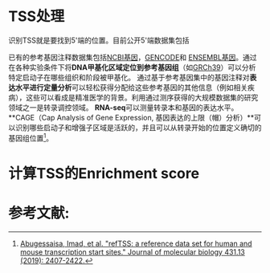 


# TSS处理

识别TSS就是要找到5'端的位置。目前公开5'端数据集包括

已有的<kbd>参考基因注释数据集</kbd>包括[NCBI基因](https://www.ncbi.nlm.nih.gov/genome/guide/human/)，[GENCODE](https://www.gencodegenes.org/)和 [ENSEMBL基因](https://asia.ensembl.org/Homo_sapiens/Info/Index)。通过在各种实验条件下将**DNA甲基化区域定位到参考基因组**（如[GRCh39](https://www.ncbi.nlm.nih.gov/grc)）可以分析特定启动子在哪些组织和阶段被甲基化。 通过基于参考基因集中的基因注释对**表达水平进行定量分析**可以轻松获得分配给这些参考基因的其他信息（例如相关疾病），这些可以看成是<kbd>精准医学</kbd>的背景。利用通过测序获得的大规模数据集的研究领域之一是转录调控领域。 **RNA-seq**可以测量转录本和基因的表达水平。 **CAGE（Cap Analysis of Gene Expression, 基因表达的上限（帽）分析）**可以识别哪些启动子和增强子区域是活跃的，并且可以从转录开始的位置定义确切的基因组位置[^5]。



# 计算TSS的Enrichment score


# 参考文献:

[^1]: [转录起始位点是启动子吗？](https://www.zhihu.com/question/290262821)
[^2]: [Kapranov, Philipp. "From transcription start site to cell biology." Genome biology 10.4 (2009): 217.](https://www.ncbi.nlm.nih.gov/pmc/articles/PMC2688922/)
[^3]: [Promoters](https://www.addgene.org/mol-bio-reference/promoters/)
[^4]: [Valen, Eivind, and Albin Sandelin. "Genomic and chromatin signals underlying transcription start-site selection." Trends in genetics 27.11 (2011): 475-485.](https://www.sciencedirect.com/science/article/abs/pii/S016895251100134X)
[^5]: [Abugessaisa, Imad, et al. "refTSS: a reference data set for human and mouse transcription start sites." Journal of molecular biology 431.13 (2019): 2407-2422.](https://www.sciencedirect.com/science/article/pii/S0022283619302530#bb0010)






